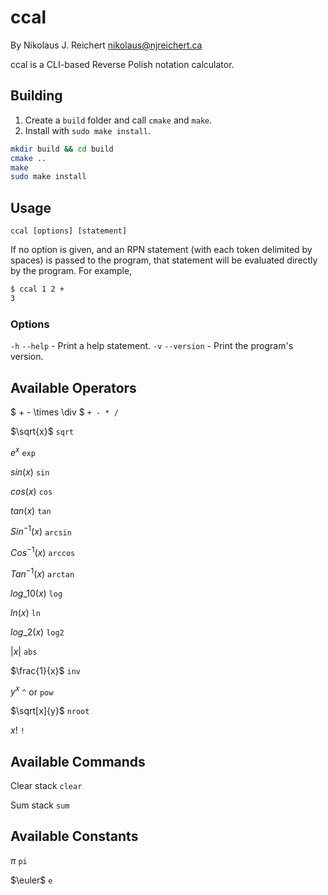 # ccal

By Nikolaus J. Reichert <nikolaus@njreichert.ca>

ccal is a CLI-based Reverse Polish notation calculator.

## Building

1. Create a `build` folder and call `cmake` and `make`.
2. Install with `sudo make install`.

```sh
mkdir build && cd build
cmake ..
make
sudo make install
```

## Usage

`ccal [options] [statement]`

If no option is given, and an RPN statement (with each token delimited by spaces)
is passed to the program, that statement will be evaluated directly by the program.
For example,

```sh
$ ccal 1 2 +
3
```

### Options
`-h` `--help` - Print a help statement.
`-v` `--version` - Print the program's version.

## Available Operators

$ + - \times \div $ `+ - * /`

$\sqrt{x}$ `sqrt`

$e^x$ `exp`

$sin(x)$ `sin`

$cos(x)$ `cos`

$tan(x)$ `tan`

$Sin^{-1}(x)$ `arcsin`

$Cos^{-1}(x)$ `arccos`

$Tan^{-1}(x)$ `arctan`

$log\_{10}(x)$ `log`

$ln(x)$ `ln`

$log\_{2}(x)$ `log2`

$|x|$ `abs`

$\frac{1}{x}$ `inv`

$y^x$ `^` or `pow`

$\sqrt[x]{y}$ `nroot`

$x!$ `!`

## Available Commands

Clear stack `clear`

Sum stack `sum`

## Available Constants

$\pi$ `pi`

$\euler$ `e`

